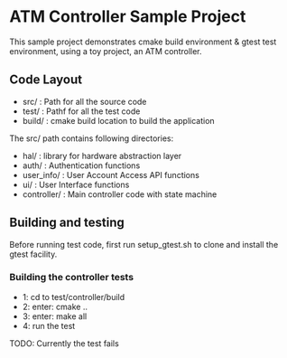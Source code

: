 # ATM Controller Sample Project
This sample project demonstrates cmake build environment & gtest test environment,
 using a toy project, an ATM controller.


## Code Layout
  - src/  : Path for all the source code
  - test/ : Pathf for all the test code
  - build/ : cmake build location to build the application

The src/ path contains following directories:
  - hal/   : library for hardware abstraction layer
  - auth/  : Authentication functions
  - user_info/ : User Account Access API functions
  - ui/ : User Interface functions
  - controller/ : Main controller code with state machine

## Building and testing

Before running test code, first run setup_gtest.sh to clone and install the gtest facility.

### Building the controller tests

  - 1: cd to test/controller/build
  - 2: enter:  cmake ..
  - 3: enter:  make all
  - 4: run the test

TODO: Currently the test fails


